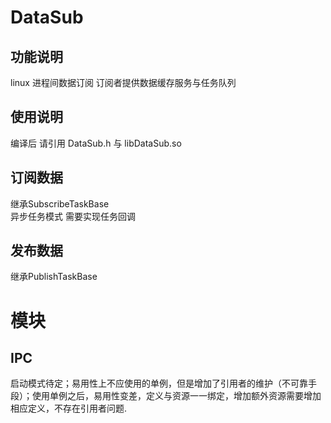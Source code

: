 # DataSub
## 功能说明
linux 进程间数据订阅 订阅者提供数据缓存服务与任务队列

## 使用说明
编译后 请引用 DataSub.h 与 libDataSub.so

## 订阅数据
继承SubscribeTaskBase  
异步任务模式 需要实现任务回调

## 发布数据
继承PublishTaskBase  

# 模块
## IPC
启动模式待定；易用性上不应使用的单例，但是增加了引用者的维护（不可靠手段）；使用单例之后，易用性变差，定义与资源一一绑定，增加额外资源需要增加相应定义，不存在引用者问题.

